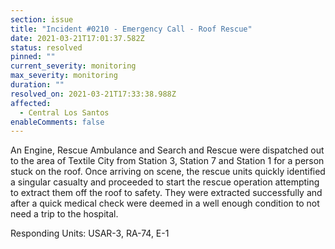 ```yaml
---
section: issue
title: "Incident #0210 - Emergency Call - Roof Rescue"
date: 2021-03-21T17:01:37.582Z
status: resolved
pinned: ""
current_severity: monitoring
max_severity: monitoring
duration: ""
resolved_on: 2021-03-21T17:33:38.988Z
affected:
  - Central Los Santos
enableComments: false
---
```

An Engine, Rescue Ambulance and Search and Rescue were dispatched out to the area of Textile City from Station 3, Station 7 and Station 1 for a person stuck on the roof. Once arriving on scene, the rescue units quickly identified a singular casualty and proceeded to start the rescue operation attempting to extract them off the roof to safety. They were extracted successfully and after a quick medical check were deemed in a well enough condition to not need a trip to the hospital.

Responding Units: USAR-3, RA-74, E-1